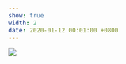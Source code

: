 ```yaml
---
show: true
width: 2
date: 2020-01-12 00:01:00 +0800
---
```

<div>
    <img data-src="{{ 'assets/images/etc/cat2.jpg' | relative_url }}" class="lazy w-100 rounded-sm" src="{{ '/assets/images/empty_300x200.png' | relative_url }}">
</div>
